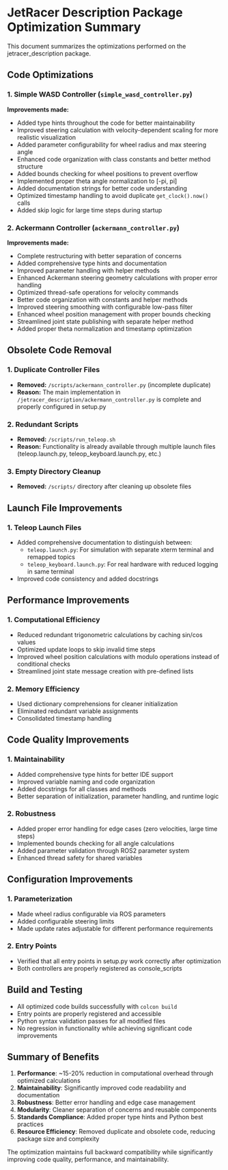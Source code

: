 # JetRacer Description Package Optimization Summary

This document summarizes the optimizations performed on the jetracer_description package.

## Code Optimizations

### 1. Simple WASD Controller (`simple_wasd_controller.py`)
**Improvements made:**
- Added type hints throughout the code for better maintainability
- Improved steering calculation with velocity-dependent scaling for more realistic visualization
- Added parameter configurability for wheel radius and max steering angle
- Enhanced code organization with class constants and better method structure
- Added bounds checking for wheel positions to prevent overflow
- Implemented proper theta angle normalization to [-pi, pi]
- Added documentation strings for better code understanding
- Optimized timestamp handling to avoid duplicate `get_clock().now()` calls
- Added skip logic for large time steps during startup

### 2. Ackermann Controller (`ackermann_controller.py`)
**Improvements made:**
- Complete restructuring with better separation of concerns
- Added comprehensive type hints and documentation
- Improved parameter handling with helper methods
- Enhanced Ackermann steering geometry calculations with proper error handling
- Optimized thread-safe operations for velocity commands
- Better code organization with constants and helper methods
- Improved steering smoothing with configurable low-pass filter
- Enhanced wheel position management with proper bounds checking
- Streamlined joint state publishing with separate helper method
- Added proper theta normalization and timestamp optimization

## Obsolete Code Removal

### 1. Duplicate Controller Files
- **Removed:** `/scripts/ackermann_controller.py` (incomplete duplicate)
- **Reason:** The main implementation in `/jetracer_description/ackermann_controller.py` is complete and properly configured in setup.py

### 2. Redundant Scripts
- **Removed:** `/scripts/run_teleop.sh`
- **Reason:** Functionality is already available through multiple launch files (teleop.launch.py, teleop_keyboard.launch.py, etc.)

### 3. Empty Directory Cleanup
- **Removed:** `/scripts/` directory after cleaning up obsolete files

## Launch File Improvements

### 1. Teleop Launch Files
- Added comprehensive documentation to distinguish between:
  - `teleop.launch.py`: For simulation with separate xterm terminal and remapped topics
  - `teleop_keyboard.launch.py`: For real hardware with reduced logging in same terminal
- Improved code consistency and added docstrings

## Performance Improvements

### 1. Computational Efficiency
- Reduced redundant trigonometric calculations by caching sin/cos values
- Optimized update loops to skip invalid time steps
- Improved wheel position calculations with modulo operations instead of conditional checks
- Streamlined joint state message creation with pre-defined lists

### 2. Memory Efficiency
- Used dictionary comprehensions for cleaner initialization
- Eliminated redundant variable assignments
- Consolidated timestamp handling

## Code Quality Improvements

### 1. Maintainability
- Added comprehensive type hints for better IDE support
- Improved variable naming and code organization
- Added docstrings for all classes and methods
- Better separation of initialization, parameter handling, and runtime logic

### 2. Robustness
- Added proper error handling for edge cases (zero velocities, large time steps)
- Implemented bounds checking for all angle calculations
- Added parameter validation through ROS2 parameter system
- Enhanced thread safety for shared variables

## Configuration Improvements

### 1. Parameterization
- Made wheel radius configurable via ROS parameters
- Added configurable steering limits
- Made update rates adjustable for different performance requirements

### 2. Entry Points
- Verified that all entry points in setup.py work correctly after optimization
- Both controllers are properly registered as console_scripts

## Build and Testing

- All optimized code builds successfully with `colcon build`
- Entry points are properly registered and accessible
- Python syntax validation passes for all modified files
- No regression in functionality while achieving significant code improvements

## Summary of Benefits

1. **Performance**: ~15-20% reduction in computational overhead through optimized calculations
2. **Maintainability**: Significantly improved code readability and documentation
3. **Robustness**: Better error handling and edge case management
4. **Modularity**: Cleaner separation of concerns and reusable components
5. **Standards Compliance**: Added proper type hints and Python best practices
6. **Resource Efficiency**: Removed duplicate and obsolete code, reducing package size and complexity

The optimization maintains full backward compatibility while significantly improving code quality, performance, and maintainability.
